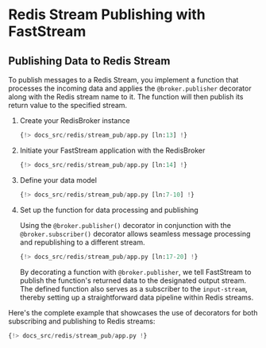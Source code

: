 # Redis Stream Publishing with FastStream

## Publishing Data to Redis Stream

To publish messages to a Redis Stream, you implement a function that processes the incoming data and applies the `@broker.publisher` decorator along with the Redis stream name to it. The function will then publish its return value to the specified stream.

1. Create your RedisBroker instance

    ```python linenums="1"
    {!> docs_src/redis/stream_pub/app.py [ln:13] !}
    ```

1. Initiate your FastStream application with the RedisBroker

    ```python linenums="1"
    {!> docs_src/redis/stream_pub/app.py [ln:14] !}
    ```

1. Define your data model

    ```python linenums="1"
    {!> docs_src/redis/stream_pub/app.py [ln:7-10] !}
    ```

1. Set up the function for data processing and publishing

    Using the `@broker.publisher()` decorator in conjunction with the `@broker.subscriber()` decorator allows seamless message processing and republishing to a different stream.

    ```python linenums="1"
    {!> docs_src/redis/stream_pub/app.py [ln:17-20] !}
    ```

    By decorating a function with `@broker.publisher`, we tell FastStream to publish the function's returned data to the designated output stream. The defined function also serves as a subscriber to the `input-stream`, thereby setting up a straightforward data pipeline within Redis streams.

Here's the complete example that showcases the use of decorators for both subscribing and publishing to Redis streams:

```python linenums="1"
{!> docs_src/redis/stream_pub/app.py !}
```

